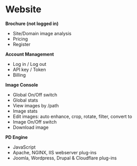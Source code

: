 # Website
**Brochure (not logged in)**
* Site/Domain image analysis
* Pricing
* Register

**Account Management**
* Log in / Log out
* API key / Token
* Billing

**Image Console**
* Global On/Off switch
* Global stats
* View images by /path
* Image stats
* Edit images: auto enhance, crop, rotate, filter, convert to
* Image On/Off switch
* Download image

**PD Engine**
* JavaScript
* Apache, NGINX, IIS webserver plug-ins
* Joomla, Wordpress, Drupal & Cloudflare plug-ins




